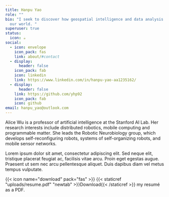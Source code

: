 ```yaml
---
title: Hanpu Yao
role: ""
bio: "I seek to discover how geospatial intelligence and data analysis can shape
  our world. "
superuser: true
status:
  icon: ☕️
social:
  - icon: envelope
    icon_pack: fas
    link: about/#contact
  - display:
      header: false
    icon_pack: fab
    icon: linkedin
    link: https://www.linkedin.com/in/hanpu-yao-aa1235162/
  - display:
      header: false
    link: https://github.com/yhp92
    icon_pack: fab
    icon: github
email: hanpu_yao@outlook.com
---
```

Alice Wu is a professor of artificial intelligence at the Stanford AI Lab. Her research interests include distributed robotics, mobile computing and programmable matter. She leads the Robotic Neurobiology group, which develops self-reconfiguring robots, systems of self-organizing robots, and mobile sensor networks.





Lorem ipsum dolor sit amet, consectetur adipiscing elit. Sed neque elit, tristique placerat feugiat ac, facilisis vitae arcu. Proin eget egestas augue. Praesent ut sem nec arcu pellentesque aliquet. Duis dapibus diam vel metus tempus vulputate.

{{< icon name="download" pack="fas" >}} {{< staticref "uploads/resume.pdf" "newtab" >}}Download{{< /staticref >}} my resumé as a PDF.
